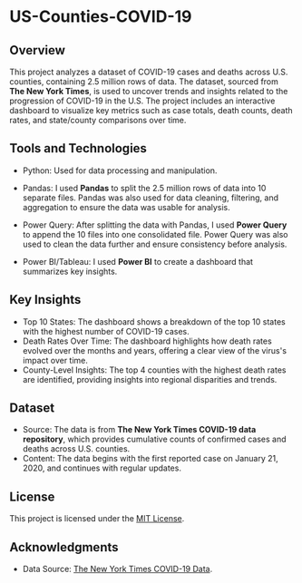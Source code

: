 # US-Counties-COVID-19

## Overview  
This project analyzes a dataset of COVID-19 cases and deaths across U.S. counties, containing 2.5 million rows of data. The dataset, sourced from **The New York Times**, is used to uncover trends and insights related to the progression of COVID-19 in the U.S. The project includes an interactive dashboard to visualize key metrics such as case totals, death counts, death rates, and state/county comparisons over time.  

## Tools and Technologies  

- Python: Used for data processing and manipulation.  
- Pandas: I used **Pandas** to split the 2.5 million rows of data into 10 separate files. Pandas was also used for data cleaning, filtering, and aggregation to ensure the data was usable for analysis.  

- Power Query: After splitting the data with Pandas, I used **Power Query** to append the 10 files into one consolidated file. Power Query was also used to clean the data further and ensure consistency before analysis.  

- Power BI/Tableau: I used **Power BI** to create a dashboard that summarizes key insights.

  
## Key Insights  

- Top 10 States: The dashboard shows a breakdown of the top 10 states with the highest number of COVID-19 cases.  
- Death Rates Over Time: The dashboard highlights how death rates evolved over the months and years, offering a clear view of the virus's impact over time.  
- County-Level Insights: The top 4 counties with the highest death rates are identified, providing insights into regional disparities and trends.  

## Dataset  
- Source: The data is from **The New York Times COVID-19 data repository**, which provides cumulative counts of confirmed cases and deaths across U.S. counties.  
- Content: The data begins with the first reported case on January 21, 2020, and continues with regular updates.

## License  
This project is licensed under the [MIT License](LICENSE).  

## Acknowledgments  
- Data Source: [The New York Times COVID-19 Data](https://github.com/nytimes/covid-19-data).
